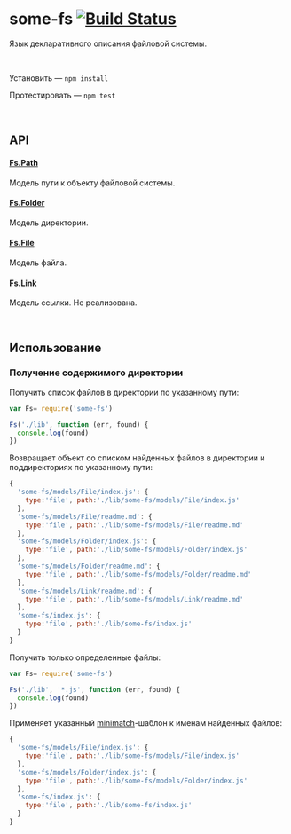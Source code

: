 # some-fs [![Build Status](https://secure.travis-ci.org/freaking-awesome/some-fs.png)](http://travis-ci.org/freaking-awesome/some-fs)
Язык декларативного описания файловой системы.

 

Установить — ``` npm install ```

Протестировать — ``` npm test ```

 

## API
#### [Fs.Path](https://github.com/freaking-awesome/some-fs/tree/master/lib/some-fs/models/Path)
Модель пути к объекту файловой системы.

#### [Fs.Folder](https://github.com/freaking-awesome/some-fs/tree/master/lib/some-fs/models/Folder)
Модель директории.

#### [Fs.File](https://github.com/freaking-awesome/some-fs/tree/master/lib/some-fs/models/File)
Модель файла.

#### Fs.Link
Модель ссылки. Не реализована.

 

## Использование

### Получение содержимого директории

Получить список файлов в директории по указанному пути:
```javascript
var Fs= require('some-fs')

Fs('./lib', function (err, found) {
  console.log(found)
})
```
Возвращает объект со списком найденных файлов в директории и поддиректориях по указанному пути:
```javascript
{
  'some-fs/models/File/index.js': {
    type:'file', path:'./lib/some-fs/models/File/index.js'
  },
  'some-fs/models/File/readme.md': {
    type:'file', path:'./lib/some-fs/models/File/readme.md'
  },
  'some-fs/models/Folder/index.js': {
    type:'file', path:'./lib/some-fs/models/Folder/index.js'
  },
  'some-fs/models/Folder/readme.md': {
    type:'file', path:'./lib/some-fs/models/Folder/readme.md'
  },
  'some-fs/models/Link/readme.md': {
    type:'file', path:'./lib/some-fs/models/Link/readme.md'
  },
  'some-fs/index.js': {
    type:'file', path:'./lib/some-fs/index.js'
  }
}
```

Получить только определенные файлы:
```javascript
var Fs= require('some-fs')

Fs('./lib', '*.js', function (err, found) {
  console.log(found)
})
```
Применяет указанный [minimatch](https://github.com/isaacs/minimatch)-шаблон к именам найденных файлов:
```javascript
{
  'some-fs/models/File/index.js': {
    type:'file', path:'./lib/some-fs/models/File/index.js'
  },
  'some-fs/models/Folder/index.js': {
    type:'file', path:'./lib/some-fs/models/Folder/index.js'
  },
  'some-fs/index.js': {
    type:'file', path:'./lib/some-fs/index.js'
  }
}
```